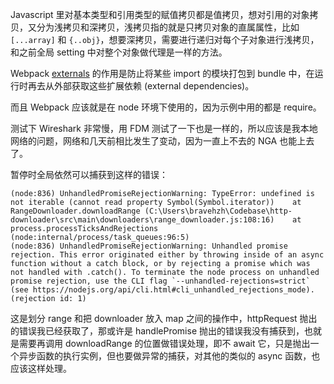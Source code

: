 Javascript 里对基本类型和引用类型的赋值拷贝都是值拷贝，想对引用的对象拷贝，又分为浅拷贝和深拷贝，浅拷贝指的就是只拷贝对象的直属属性，比如  `[...array]` 和 `{..obj}`，想要深拷贝，需要进行递归对每个子对象进行浅拷贝，和之前全局 setting 中对整个对象做代理是一样的方法。

Webpack [externals](https://webpack.docschina.org/configuration/externals/) 的作用是防止将某些 import 的模块打包到 bundle 中，在运行时再去从外部获取这些扩展依赖 (external dependencies)。

而且 Webpack 应该就是在 node 环境下使用的，因为示例中用的都是 require。

测试下 Wireshark 非常慢，用 FDM 测试了一下也是一样的，所以应该是我本地网络的问题，网络和几天前相比发生了变动，因为一直上不去的 NGA 也能上去了。

暂停时全局依然可以捕获到这样的错误：

```error
(node:836) UnhandledPromiseRejectionWarning: TypeError: undefined is not iterable (cannot read property Symbol(Symbol.iterator))    at RangeDownloader.downloadRange (C:\Users\bravehzh\Codebase\http-downloader\src\main\downloaders\range_downloader.js:108:16)    at process.processTicksAndRejections (node:internal/process/task_queues:96:5)
(node:836) UnhandledPromiseRejectionWarning: Unhandled promise rejection. This error originated either by throwing inside of an async function without a catch block, or by rejecting a promise which was not handled with .catch(). To terminate the node process on unhandled promise rejection, use the CLI flag `--unhandled-rejections=strict` (see https://nodejs.org/api/cli.html#cli_unhandled_rejections_mode). (rejection id: 1)
```

这是划分 range 和把 downloader 放入 map 之间的操作中，httpRequest 抛出的错误我已经获取了，那或许是 handlePromise 抛出的错误我没有捕获到，也就是需要再调用 downloadRange 的位置做错误处理，即不 await 它，只是抛出一个异步函数的执行实例，但也要做异常的捕获，对其他的类似的 async 函数，也应该这样处理。